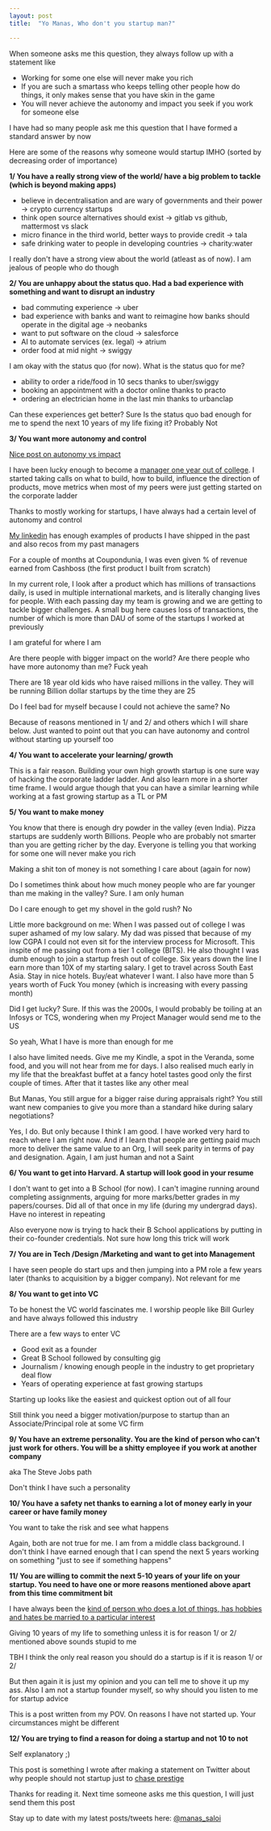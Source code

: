 ```yaml
---
layout: post
title:  "Yo Manas, Who don't you startup man?"

---
```


When someone asks me this question, they always follow up with a statement like

- Working for some one else will never make you rich
- If you are such a smartass who keeps telling other people how do things, it only makes sense that you have skin in the game
- You will never achieve the autonomy and impact you seek if you work for someone else

I have had so many people ask me this question that I have formed a standard answer by now

Here are some of the reasons why someone would startup IMHO (sorted by decreasing order of importance)

**1/ You have a really strong view of the world/ have a big problem to tackle (which is beyond making apps)**

- believe in decentralisation and are wary of governments and their power -> crypto currency startups
- think open source alternatives should exist -> gitlab vs github, mattermost vs slack
- micro finance in the third world, better ways to provide credit -> tala 
- safe drinking water to people in developing countries -> charity:water

I really don't have a strong view about the world (atleast as of now). I am jealous of people who do though

**2/ You are unhappy about the status quo. Had a bad experience with something and want to disrupt an industry**

- bad commuting experience -> uber
- bad experience with banks and want to reimagine how banks should operate in the digital age -> neobanks
- want to put software on the cloud -> salesforce
- AI to automate services (ex. legal) -> atrium
- order food at mid night -> swiggy

I am okay with the status quo (for now). What is the status quo for me?

- ability to order a ride/food in 10 secs thanks to uber/swiggy
- booking an appointment with a doctor online thanks to practo
- ordering an electrician home in the last min thanks to urbanclap

Can these experiences get better? Sure
Is the status quo bad enough for me to spend the next 10 years of my life fixing it? Probably Not

**3/ You want more autonomy and control**

[Nice post on autonomy vs impact](https://avichal.com/2017/03/20/autonomy-vs-impact/)

I have been lucky enough to become a [manager one year out of college](!https://www.linkedin.com/pulse/how-i-became-product-manager-manas-j-saloi/). I started taking calls on what to build, how to build, influence the direction of products, move metrics when most of my peers were just getting started on the corporate ladder

Thanks to mostly working for startups, I have always had a certain level of autonomy and control 

[My linkedin](https://www.linkedin.com/in/manassaloi/) has enough examples of products I have shipped in the past and also recos from my past managers

For a couple of months at Coupondunia, I was even given % of revenue earned from Cashboss (the first product I built from scratch) 

In my current role, I look after a product which has millions of transactions daily, is used in multiple international markets, and is literally changing lives for people. With each passing day my team is growing and we are getting to tackle bigger challenges. A small bug here causes loss of transactions, the number of which is more than DAU of some of the startups I worked at previously

I am grateful for where I am

Are there people with bigger impact on the world? Are there people who have more autonomy than me? Fuck yeah

There are 18 year old kids who have raised millions in the valley. They will be running Billion dollar startups by the time they are 25

Do I feel bad for myself because I could not achieve the same? No

Because of reasons mentioned in 1/ and 2/ and others which I will share below. Just wanted to point out that you can have autonomy and control without starting up yourself too


**4/ You want to accelerate your learning/ growth**

This is a fair reason. Building your own high growth startup is one sure way of hacking the corporate ladder ladder. And also learn more in a shorter time frame. I would argue though that you can have a similar learning while working at a fast growing startup as a TL or PM

**5/ You want to make money**

You know that there is enough dry powder in the valley (even India). Pizza startups are suddenly worth Billions. People who are probably not smarter than you are getting richer by the day. Everyone is telling you that working for some one will never make you rich

Making a shit ton of money is not something I care about (again for now)

Do I sometimes think about how much money people who are far younger than me making in the valley? Sure. I am only human

Do I care enough to get my shovel in the gold rush? No

Little more background on me: When I was passed out of college I was super ashamed of my low salary. My dad was pissed that because of my low CGPA I could not even sit for the interview process for Microsoft. This inspite of me passing out from a tier 1 college (BITS). He also thought I was dumb enough to join a startup fresh out of college. Six years down the line I earn more than 10X of my starting salary. I get to travel across South East Asia. Stay in nice hotels. Buy/eat whatever I want. I also have more than 5 years worth of Fuck You money (which is increasing with every passing month)

Did I get lucky? Sure. If this was the 2000s, I would probably be toiling at an Infosys or TCS, wondering when my Project Manager would send me to the US

So yeah, What I have is more than enough for me

I also have limited needs. Give me my Kindle, a spot in the Veranda, some food, and you will not hear from me for days. I also realised much early in my life that the breakfast buffet at a fancy hotel tastes good only the first couple of times. After that it tastes like any other meal

But Manas, You still argue for a bigger raise during appraisals right?
You still want new companies to give you more than a standard hike during salary negotiations?

Yes, I do. But only because I think I am good. I have worked very hard to reach where I am right now. And if I learn that people are getting paid much more to deliver the same value to an Org, I will seek parity in terms of pay and designation. Again, I am just human and not a Saint

**6/ You want to get into Harvard. A startup will look good in your resume**

I don't want to get into a B School (for now). I can't imagine running around completing assignments, arguing for more marks/better grades in my papers/courses. Did all of that once in my life (during my undergrad days). Have no interest in repeating

Also everyone now is trying to hack their B School applications by putting in their co-founder credentials. Not sure how long this trick will work

**7/ You are in Tech /Design /Marketing and want to get into Management**

I have seen people do start ups and then jumping into a PM role a few years later (thanks to acquisition by a bigger company). Not relevant for me

**8/ You want to get into VC**

To be honest the VC world fascinates me. I worship people like Bill Gurley and have always followed this industry

There are a few ways to enter VC
- Good exit as a founder
- Great B School followed by consulting gig
- Journalism / knowing enough people in the industry to get proprietary deal flow
- Years of operating experience at fast growing startups

Starting up looks like the easiest and quickest option out of all four

Still think you need a bigger motivation/purpose to startup than an Associate/Principal role at some VC firm

**9/ You have an extreme personality. You are the kind of person who can't just work for others. You will be a shitty employee if you work at another company**

aka The Steve Jobs path

Don't think I have such a personality 

**10/ You have a safety net thanks to earning a lot of money early in your career or have family money**

You want to take the risk and see what happens

Again, both are not true for me. I am from a middle class background. I don't think I have earned enough that I can spend the next 5 years working on something "just to see if something happens"

**11/ You are willing to commit the next 5-10 years of your life on your startup. You need to have one or more reasons mentioned above apart from this time commitment bit**

I have always been the [kind of person who does a lot of things, has hobbies and hates be married to a particular interest](https://manassaloi.com/2020/01/01/getting-shit-done-happiness.html)

Giving 10 years of my life to something unless it is for reason 1/ or 2/ mentioned above sounds stupid to me

TBH I think the only real reason you should do a startup is if it is reason 1/ or 2/

But then again it is just my opinion and you can tell me to shove it up my ass. Also I am not a startup founder myself, so why should you listen to me for startup advice

This is a post written from my POV. On reasons I have not started up. Your circumstances might be different

**12/ You are trying to find a reason for doing a startup and not 10 to not**

Self explanatory ;)

This post is something I wrote after making a statement on Twitter about why people should not startup just to [chase prestige](https://www.bennettnotes.com/post/obsessed-with-success-and-prestige/)

Thanks for reading it. Next time someone asks me this question, I will just send them this post

Stay up to date with my latest posts/tweets here: [@manas_saloi](http://twitter.com/manas_saloi)
